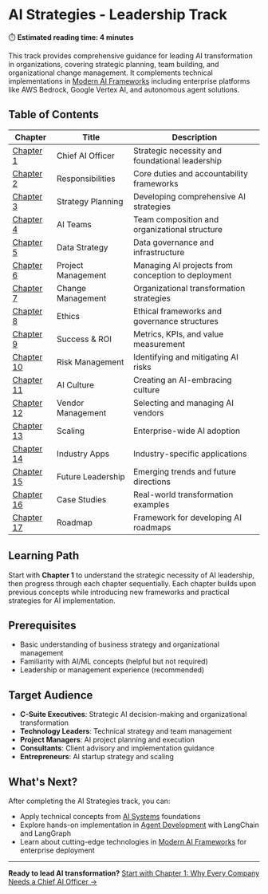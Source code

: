 # AI Strategies - Leadership Track

⏱️ **Estimated reading time: 4 minutes**

This track provides comprehensive guidance for leading AI transformation in organizations, covering strategic planning, team building, and organizational change management. It complements technical implementations in [Modern AI Frameworks](../Modern_AI_Frameworks/index.md) including enterprise platforms like AWS Bedrock, Google Vertex AI, and autonomous agent solutions.

## Table of Contents

| Chapter | Title | Description |
|---------|-------|-------------|
| [Chapter 1](1.md) | Chief AI Officer | Strategic necessity and foundational leadership |
| [Chapter 2](2.md) | Responsibilities | Core duties and accountability frameworks |
| [Chapter 3](3.md) | Strategy Planning | Developing comprehensive AI strategies |
| [Chapter 4](4.md) | AI Teams | Team composition and organizational structure |
| [Chapter 5](5.md) | Data Strategy | Data governance and infrastructure |
| [Chapter 6](6.md) | Project Management | Managing AI projects from conception to deployment |
| [Chapter 7](7.md) | Change Management | Organizational transformation strategies |
| [Chapter 8](8.md) | Ethics | Ethical frameworks and governance structures |
| [Chapter 9](9.md) | Success & ROI | Metrics, KPIs, and value measurement |
| [Chapter 10](10.md) | Risk Management | Identifying and mitigating AI risks |
| [Chapter 11](11.md) | AI Culture | Creating an AI-embracing culture |
| [Chapter 12](12.md) | Vendor Management | Selecting and managing AI vendors |
| [Chapter 13](13.md) | Scaling | Enterprise-wide AI adoption |
| [Chapter 14](14.md) | Industry Apps | Industry-specific applications |
| [Chapter 15](15.md) | Future Leadership | Emerging trends and future directions |
| [Chapter 16](16.md) | Case Studies | Real-world transformation examples |
| [Chapter 17](17.md) | Roadmap | Framework for developing AI roadmaps |

## Learning Path

Start with **Chapter 1** to understand the strategic necessity of AI leadership, then progress through each chapter sequentially. Each chapter builds upon previous concepts while introducing new frameworks and practical strategies for AI implementation.

## Prerequisites

- Basic understanding of business strategy and organizational management
- Familiarity with AI/ML concepts (helpful but not required)
- Leadership or management experience (recommended)

## Target Audience

- **C-Suite Executives**: Strategic AI decision-making and organizational transformation
- **Technology Leaders**: Technical strategy and team management  
- **Project Managers**: AI project planning and execution
- **Consultants**: Client advisory and implementation guidance
- **Entrepreneurs**: AI startup strategy and scaling

## What's Next?

After completing the AI Strategies track, you can:

- Apply technical concepts from [AI Systems](../AI_Systems/index.md) foundations
- Explore hands-on implementation in [Agent Development](../Agentic_AI_in_Action/index.md) with LangChain and LangGraph
- Learn about cutting-edge technologies in [Modern AI Frameworks](../Modern_AI_Frameworks/index.md) for enterprise deployment

---

**Ready to lead AI transformation?** [Start with Chapter 1: Why Every Company Needs a Chief AI Officer →](1.md) 